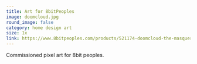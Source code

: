 ```yaml
---
title: Art for 8bitPeoples
image: doomcloud.jpg
round_image: false
category: home design art
size: 1x
link: https://www.8bitpeoples.com/products/521174-doomcloud-the-masquerade
---
```

Commissioned pixel art for 8bit peoples.